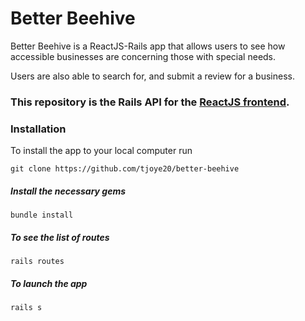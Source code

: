 # Better Beehive

Better Beehive is a ReactJS-Rails app that allows users to see how accessible businesses are concerning those with special needs.

Users are also able to search for, and submit a review for a business.

### This repository is the Rails API for the [ReactJS frontend](https://github.com/tjoye20/better-beehive-1).

### Installation
To install the app to your local computer run

    git clone https://github.com/tjoye20/better-beehive

##### Install the necessary gems

    bundle install

##### To see the list of routes

    rails routes

##### To launch the app

    rails s
